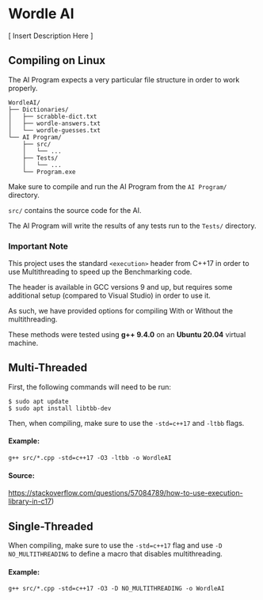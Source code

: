 # Wordle AI

[ Insert Description Here ]

## Compiling on Linux

The AI Program expects a very particular file structure in order to work properly.
```
WordleAI/
├── Dictionaries/
│   ├── scrabble-dict.txt
│   ├── wordle-answers.txt
│   └── wordle-guesses.txt
└── AI Program/
    ├── src/
    │   └── ...
    ├── Tests/
    │   └── ...
    └── Program.exe
```
Make sure to compile and run the AI Program from the `AI Program/` directory.

`src/` contains the source code for the AI.

The AI Program will write the results of any tests run to the `Tests/` directory.

### Important Note

This project uses the standard `<execution>` header from C++17 in order to use Multithreading to speed up the Benchmarking code.

The header is available in GCC versions 9 and up, but requires some additional setup (compared to Visual Studio) in order to use it.

As such, we have provided options for compiling With or Without the multithreading.

These methods were tested using **g++ 9.4.0** on an **Ubuntu 20.04** virtual machine.

## Multi-Threaded

First, the following commands will need to be run:
```
$ sudo apt update
$ sudo apt install libtbb-dev
```

Then, when compiling, make sure to use the `-std=c++17` and `-ltbb` flags.

#### Example:
```
g++ src/*.cpp -std=c++17 -O3 -ltbb -o WordleAI
```
#### Source:
https://stackoverflow.com/questions/57084789/how-to-use-execution-library-in-c17)

## Single-Threaded

When compiling, make sure to use the `-std=c++17` flag and use `-D NO_MULTITHREADING` to define a macro that disables multithreading.

#### Example:
```
g++ src/*.cpp -std=c++17 -O3 -D NO_MULTITHREADING -o WordleAI
```
